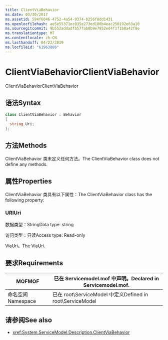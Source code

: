 ```yaml
---
title: ClientViaBehavior
ms.date: 03/30/2017
ms.assetid: 594f6046-4752-4a54-9374-b256f8dd1431
ms.openlocfilehash: ae5e55371ec035e273ed180b4eac250192e63a10
ms.sourcegitcommit: 9b552addadfb57fab0b9e7852ed4f1f1b8a42f8e
ms.translationtype: MT
ms.contentlocale: zh-CN
ms.lasthandoff: 04/23/2019
ms.locfileid: "61963886"
---
```

# <a name="clientviabehavior"></a><span data-ttu-id="60188-102">ClientViaBehavior</span><span class="sxs-lookup"><span data-stu-id="60188-102">ClientViaBehavior</span></span>
<span data-ttu-id="60188-103">ClientViaBehavior</span><span class="sxs-lookup"><span data-stu-id="60188-103">ClientViaBehavior</span></span>  
  
## <a name="syntax"></a><span data-ttu-id="60188-104">语法</span><span class="sxs-lookup"><span data-stu-id="60188-104">Syntax</span></span>  
  
```csharp
class ClientViaBehavior : Behavior  
{  
  string Uri;  
};  
```  
  
## <a name="methods"></a><span data-ttu-id="60188-105">方法</span><span class="sxs-lookup"><span data-stu-id="60188-105">Methods</span></span>  
 <span data-ttu-id="60188-106">ClientViaBehavior 类未定义任何方法。</span><span class="sxs-lookup"><span data-stu-id="60188-106">The ClientViaBehavior class does not define any methods.</span></span>  
  
## <a name="properties"></a><span data-ttu-id="60188-107">属性</span><span class="sxs-lookup"><span data-stu-id="60188-107">Properties</span></span>  
 <span data-ttu-id="60188-108">ClientViaBehavior 类具有以下属性：</span><span class="sxs-lookup"><span data-stu-id="60188-108">The ClientViaBehavior class has the following property:</span></span>  
  
### <a name="uri"></a><span data-ttu-id="60188-109">URI</span><span class="sxs-lookup"><span data-stu-id="60188-109">Uri</span></span>  
 <span data-ttu-id="60188-110">数据类型：String</span><span class="sxs-lookup"><span data-stu-id="60188-110">Data type: string</span></span>  
  
 <span data-ttu-id="60188-111">访问类型：只读</span><span class="sxs-lookup"><span data-stu-id="60188-111">Access type: Read-only</span></span>  
  
 <span data-ttu-id="60188-112">ViaUri。</span><span class="sxs-lookup"><span data-stu-id="60188-112">The ViaUri.</span></span>  
  
## <a name="requirements"></a><span data-ttu-id="60188-113">要求</span><span class="sxs-lookup"><span data-stu-id="60188-113">Requirements</span></span>  
  
|<span data-ttu-id="60188-114">MOF</span><span class="sxs-lookup"><span data-stu-id="60188-114">MOF</span></span>|<span data-ttu-id="60188-115">已在 Servicemodel.mof 中声明。</span><span class="sxs-lookup"><span data-stu-id="60188-115">Declared in Servicemodel.mof.</span></span>|  
|---------|-----------------------------------|  
|<span data-ttu-id="60188-116">命名空间</span><span class="sxs-lookup"><span data-stu-id="60188-116">Namespace</span></span>|<span data-ttu-id="60188-117">已在 root\ServiceModel 中定义</span><span class="sxs-lookup"><span data-stu-id="60188-117">Defined in root\ServiceModel</span></span>|  
  
## <a name="see-also"></a><span data-ttu-id="60188-118">请参阅</span><span class="sxs-lookup"><span data-stu-id="60188-118">See also</span></span>

- <xref:System.ServiceModel.Description.ClientViaBehavior>
